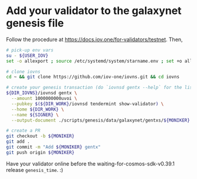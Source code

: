 # Add your validator to the galaxynet genesis file #

Follow the procedure at https://docs.iov.one/for-validators/testnet.  Then,

```sh
# pick-up env vars
su - ${USER_IOV}
set -o allexport ; source /etc/systemd/system/starname.env ; set +o allexport

# clone iovns
cd ~ && git clone https://github.com/iov-one/iovns.git && cd iovns

# create your genesis transaction (do `iovnsd gentx --help` for the list of available flags)
${DIR_IOVNS}/iovnsd gentx \
  --amount 1000000000uvoi \
  --pubkey $(${DIR_WORK}/iovnsd tendermint show-validator) \
  --home ${DIR_WORK} \
  --name ${SIGNER} \
  --output-document ./scripts/genesis/data/galaxynet/gentxs/${MONIKER}.json

# create a PR
git checkout -b ${MONIKER}
git add .
git commit -m "Add ${MONIKER} gentx"
git push origin ${MONIKER}
```

Have your validator online before the waiting-for-cosmos-sdk-v0.39.1 release `genesis_time`. :)
